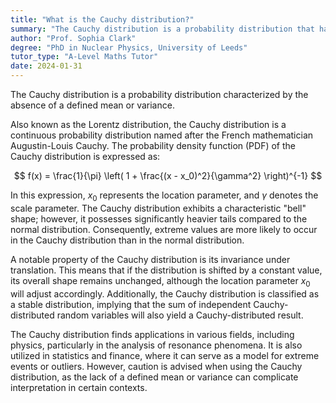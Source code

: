 ```yaml
---
title: "What is the Cauchy distribution?"
summary: "The Cauchy distribution is a probability distribution that has no defined mean or variance."
author: "Prof. Sophia Clark"
degree: "PhD in Nuclear Physics, University of Leeds"
tutor_type: "A-Level Maths Tutor"
date: 2024-01-31
---
```


The Cauchy distribution is a probability distribution characterized by the absence of a defined mean or variance.

Also known as the Lorentz distribution, the Cauchy distribution is a continuous probability distribution named after the French mathematician Augustin-Louis Cauchy. The probability density function (PDF) of the Cauchy distribution is expressed as:

$$
f(x) = \frac{1}{\pi} \left( 1 + \frac{(x - x_0)^2}{\gamma^2} \right)^{-1}
$$

In this expression, $x_0$ represents the location parameter, and $\gamma$ denotes the scale parameter. The Cauchy distribution exhibits a characteristic "bell" shape; however, it possesses significantly heavier tails compared to the normal distribution. Consequently, extreme values are more likely to occur in the Cauchy distribution than in the normal distribution.

A notable property of the Cauchy distribution is its invariance under translation. This means that if the distribution is shifted by a constant value, its overall shape remains unchanged, although the location parameter $x_0$ will adjust accordingly. Additionally, the Cauchy distribution is classified as a stable distribution, implying that the sum of independent Cauchy-distributed random variables will also yield a Cauchy-distributed result.

The Cauchy distribution finds applications in various fields, including physics, particularly in the analysis of resonance phenomena. It is also utilized in statistics and finance, where it can serve as a model for extreme events or outliers. However, caution is advised when using the Cauchy distribution, as the lack of a defined mean or variance can complicate interpretation in certain contexts.
    